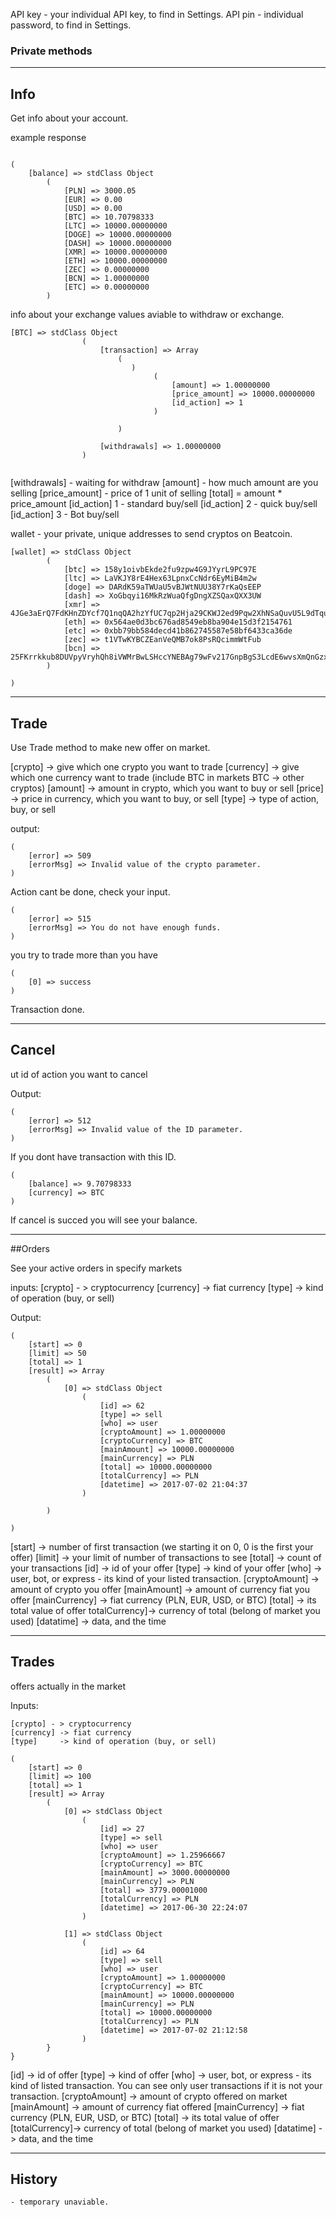 API key - your individual API key, to find in Settings.
API pin - individual password, to find in Settings.


### Private methods

----
## Info

Get info about your account. 


example response
```

(
    [balance] => stdClass Object
        (
            [PLN] => 3000.05
            [EUR] => 0.00
            [USD] => 0.00
            [BTC] => 10.70798333
            [LTC] => 10000.00000000
            [DOGE] => 10000.00000000
            [DASH] => 10000.00000000
            [XMR] => 10000.00000000
            [ETH] => 10000.00000000
            [ZEC] => 0.00000000
            [BCN] => 1.00000000
            [ETC] => 0.00000000
        )
```

info about your exchange values aviable to withdraw or exchange.
```
[BTC] => stdClass Object
                (
                    [transaction] => Array
                        (
                           )
                                (
                                    [amount] => 1.00000000
                                    [price_amount] => 10000.00000000
                                    [id_action] => 1
                                )

                        )

                    [withdrawals] => 1.00000000
                )
		
```

[withdrawals] - waiting for withdraw
[amount] - how much amount are you selling
[price_amount] - price of 1 unit of selling
[total] = amount * price_amount 
[id_action] 1 - standard buy/sell
[id_action] 2 - quick buy/sell
[id_action] 3 - Bot buy/sell

wallet - your private, unique addresses to send cryptos on Beatcoin.


```  
[wallet] => stdClass Object
        (
            [btc] => 158y1oivbEkde2fu9zpw4G9JYyrL9PC97E
            [ltc] => LaVKJY8rE4Hex63LpnxCcNdr6EyMiB4m2w
            [doge] => DARdK59aTWUaU5vBJWtNUU38Y7rKaQsEEP
            [dash] => XoGbqyi16MkRzWuaQfgDngXZSQaxQXX3UW
            [xmr] => 4JGe3aErQ7FdKHnZDYcf7Q1nqQA2hzYfUC7qp2Hja29CKWJ2ed9Pqw2XhNSaQuvU5L9dTqu9hcE87KhuwzkjPs6zCUKkBWboXdeBguKS1G
            [eth] => 0x564ae0d3bc676ad8549eb8ba904e15d3f2154761
            [etc] => 0xbb79bb584decd41b862745587e58bf6433ca36de
            [zec] => t1VTwKYBCZEanVeQMB7ok8PsRQcimmWtFub
            [bcn] => 25FKrrkkub8DUVpyVryhQh8iVWMrBwLSHccYNEBAg79wFv217GnpBgS3LcdE6wvsXmQnGzx5XDuQSjhtgwcXLTCC6sESMNq
        )

)

```



---


## Trade

Use Trade method to make new offer on market. 


[crypto] -> give which one crypto you want to trade
[currency] -> give which one currency want to trade (include BTC in markets BTC -> other cryptos)
[amount]  -> amount in crypto, which you want to buy or sell
[price]  -> price in currency, which you want to buy, or sell
[type]   -> type of action, buy, or sell


output:
```
(
    [error] => 509
    [errorMsg] => Invalid value of the crypto parameter.
)
```

Action cant be done, check your input.

```
(
    [error] => 515
    [errorMsg] => You do not have enough funds.
)
```

you try to trade more than you have

```
(
    [0] => success
)
```
Transaction done. 




------

## Cancel

ut id of action you want to cancel

Output:
```
(
    [error] => 512
    [errorMsg] => Invalid value of the ID parameter.
)
```

If you dont have transaction with this ID. 


```
(
    [balance] => 9.70798333
    [currency] => BTC
)
```


If cancel is succed you will see your balance. 

-----

##Orders

See your active orders in specify markets

inputs:
[crypto] - > cryptocurrency
[currency] -> fiat currency
[type]     -> kind of operation (buy, or sell)
 

Output:
```
(
    [start] => 0
    [limit] => 50
    [total] => 1
    [result] => Array
        (
            [0] => stdClass Object
                (
                    [id] => 62
                    [type] => sell
                    [who] => user
                    [cryptoAmount] => 1.00000000
                    [cryptoCurrency] => BTC
                    [mainAmount] => 10000.00000000
                    [mainCurrency] => PLN
                    [total] => 10000.00000000
                    [totalCurrency] => PLN
                    [datetime] => 2017-07-02 21:04:37
                )

        )

)
```


[start] -> number of first transaction (we starting it on 0, 0 is the first your offer)
[limit] -> your limit of number of transactions to see
[total] -> count of your transactions
[id]    -> id of your offer
[type]  -> kind of your offer
[who]   -> user, bot, or express - its kind of your listed transaction.
[cryptoAmount] -> amount of crypto you offer
[mainAmount]   -> amount of currency fiat you offer
[mainCurrency] -> fiat currency (PLN, EUR, USD, or BTC)
[total]        -> its total value of offer
totalCurrency]-> currency of total (belong of market you used)
[datatime] 	   -> data, and the time 



-----

## Trades 
offers actually in the market

Inputs:


```
[crypto] - > cryptocurrency
[currency] -> fiat currency
[type]     -> kind of operation (buy, or sell)

(
    [start] => 0
    [limit] => 100
    [total] => 1
    [result] => Array
        (
            [0] => stdClass Object
                (
                    [id] => 27
                    [type] => sell
                    [who] => user
                    [cryptoAmount] => 1.25966667
                    [cryptoCurrency] => BTC
                    [mainAmount] => 3000.00000000
                    [mainCurrency] => PLN
                    [total] => 3779.00001000
                    [totalCurrency] => PLN
                    [datetime] => 2017-06-30 22:24:07
                )

            [1] => stdClass Object
                (
                    [id] => 64
                    [type] => sell
                    [who] => user
                    [cryptoAmount] => 1.00000000
                    [cryptoCurrency] => BTC
                    [mainAmount] => 10000.00000000
                    [mainCurrency] => PLN
                    [total] => 10000.00000000
                    [totalCurrency] => PLN
                    [datetime] => 2017-07-02 21:12:58
                )
		}	
}

```

[id]    -> id of offer
[type]  -> kind of offer
[who]   -> user, bot, or express - its kind of listed transaction. You can see only user transactions if it is not your transaction.
[cryptoAmount] -> amount of crypto offered on market
[mainAmount]   -> amount of currency fiat offered
[mainCurrency] -> fiat currency (PLN, EUR, USD, or BTC)
[total]        -> its total value of offer
[totalCurrency]-> currency of total (belong of market you used)
[datatime] 	   -> data, and the time 


-----
## History 
```
- temporary unaviable. 


```

